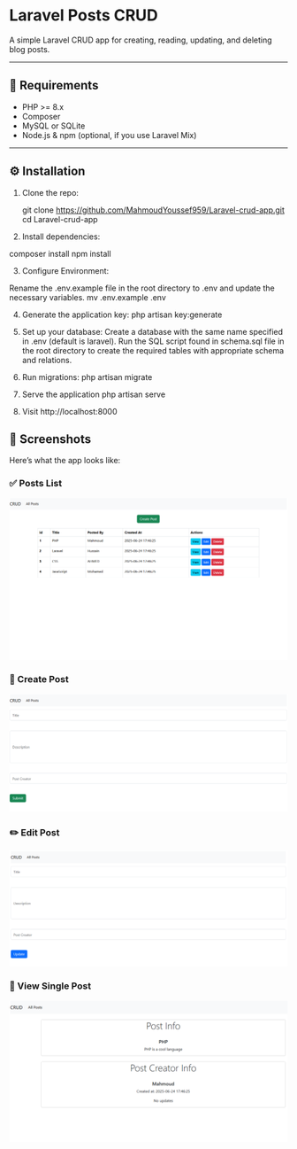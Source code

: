 # Laravel Posts CRUD

A simple Laravel CRUD app for creating, reading, updating, and deleting blog posts.

---

## 🚀 Requirements

- PHP >= 8.x
- Composer
- MySQL or SQLite
- Node.js & npm (optional, if you use Laravel Mix)

---
## ⚙️ Installation

1. Clone the repo:

   git clone https://github.com/MahmoudYoussef959/Laravel-crud-app.git
   cd Laravel-crud-app

2. Install dependencies:
   
composer install
npm install

3. Configure Environment:

  Rename the .env.example file in the root directory to .env and update the necessary variables.
  mv .env.example .env

4. Generate the application key:
   php artisan key:generate

5. Set up your database:
  Create a database with the same name specified in .env (default is laravel).
  Run the SQL script found in schema.sql file in the root directory to create the required tables with appropriate schema and relations.

6. Run migrations:
   php artisan migrate

7. Serve the application
   php artisan serve

8. Visit http://localhost:8000


## 📸 Screenshots

Here’s what the app looks like:

### ✅ Posts List
![Posts page](screenshots/index-page.png)

### 📝 Create Post
![Create new post](screenshots/create-page.png)

### ✏️ Edit Post
![Edit post page](screenshots/edit-page.png)

### 👀 View Single Post
![Single post page](screenshots/show-page.png)
